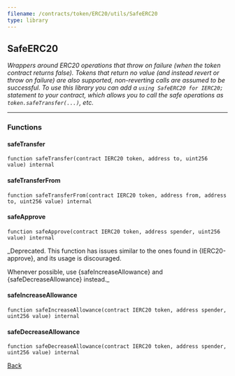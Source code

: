 ```yaml
---
filename: /contracts/token/ERC20/utils/SafeERC20
type: library
---
```


## SafeERC20

_Wrappers around ERC20 operations that throw on failure (when the token
contract returns false). Tokens that return no value (and instead revert or
throw on failure) are also supported, non-reverting calls are assumed to be
successful.
To use this library you can add a `using SafeERC20 for IERC20;` statement to your contract,
which allows you to call the safe operations as `token.safeTransfer(...)`, etc._

***

### Functions

#### safeTransfer

```solidity
function safeTransfer(contract IERC20 token, address to, uint256 value) internal
```

#### safeTransferFrom

```solidity
function safeTransferFrom(contract IERC20 token, address from, address to, uint256 value) internal
```

#### safeApprove

```solidity
function safeApprove(contract IERC20 token, address spender, uint256 value) internal
```

_Deprecated. This function has issues similar to the ones found in
{IERC20-approve}, and its usage is discouraged.

Whenever possible, use {safeIncreaseAllowance} and
{safeDecreaseAllowance} instead._

#### safeIncreaseAllowance

```solidity
function safeIncreaseAllowance(contract IERC20 token, address spender, uint256 value) internal
```

#### safeDecreaseAllowance

```solidity
function safeDecreaseAllowance(contract IERC20 token, address spender, uint256 value) internal
```

[Back](/index)